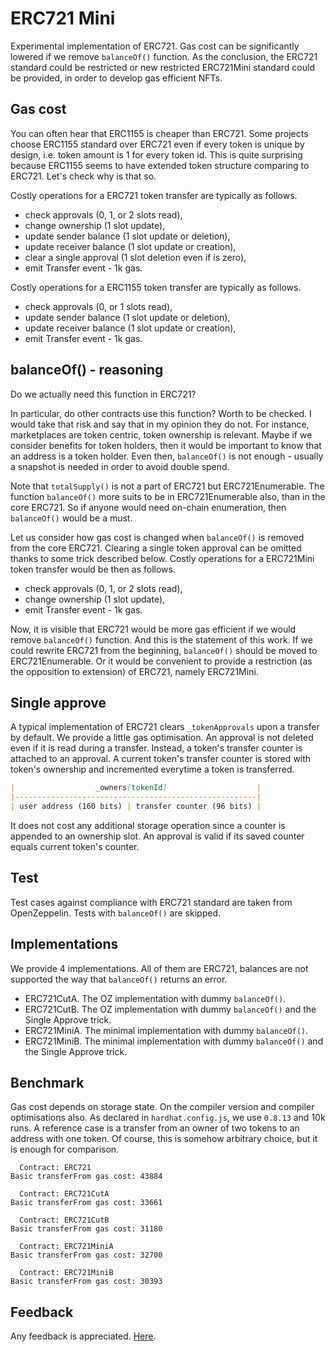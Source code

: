 # ERC721 Mini

Experimental implementation of ERC721.
Gas cost can be significantly lowered if we remove `balanceOf()` function.
As the conclusion, the ERC721 standard could be restricted or new restricted ERC721Mini standard could be provided,
in order to develop gas efficient NFTs.

## Gas cost

You can often hear that ERC1155 is cheaper than ERC721. 
Some projects choose ERC1155 standard over ERC721 even if every token is unique by design, 
i.e. token amount is 1 for every token id.
This is quite surprising because ERC1155 seems to have extended token structure comparing to ERC721.
Let's check why is that so.

Costly operations for a ERC721 token transfer are typically as follows.
- check approvals (0, 1, or 2 slots read),
- change ownership (1 slot update),
- update sender balance (1 slot update or deletion),
- update receiver balance (1 slot update or creation),
- clear a single approval (1 slot deletion even if is zero),
- emit Transfer event - 1k gas.

Costly operations for a ERC1155 token transfer are typically as follows.
- check approvals (0, or 1 slots read),
- update sender balance (1 slot update or deletion),
- update receiver balance (1 slot update or creation),
- emit Transfer event - 1k gas.

## balanceOf() - reasoning

Do we actually need this function in ERC721?

In particular, do other contracts use this function? Worth to be checked. 
I would take that risk and say that in my opinion they do not.
For instance, marketplaces are token centric, token ownership is relevant.
Maybe if we consider benefits for token holders, then it would be important
to know that an address is a token holder. 
Even then, `balanceOf()` is not enough - usually a snapshot is needed in order to avoid double spend.

Note that `totalSupply()` is not a part of ERC721 but ERC721Enumerable.
The function `balanceOf()` more suits to be in ERC721Enumerable also, than in the core ERC721.
So if anyone would need on-chain enumeration, then `balanceOf()` would be a must.

Let us consider how gas cost is changed when `balanceOf()` is removed from the core ERC721.
Clearing a single token approval can be omitted thanks to some trick described below.
Costly operations for a ERC721Mini token transfer would be then as follows.
- check approvals (0, 1, or 2 slots read),
- change ownership (1 slot update),
- emit Transfer event - 1k gas.
  
Now, it is visible that ERC721 would be more gas efficient if we would remove `balanceOf()` function.
And this is the statement of this work.
If we could rewrite ERC721 from the beginning, `balanceOf()` should be moved to ERC721Enumerable.
Or it would be convenient to provide a restriction (as the opposition to extension) of ERC721,
namely ERC721Mini.

## Single approve

A typical implementation of ERC721 clears `_tokenApprovals` upon a transfer by default.
We provide a little gas optimisation.
An approval is not deleted even if it is read during a transfer.
Instead, a token's transfer counter is attached to an approval.
A current token's transfer counter is stored with token's ownership and incremented everytime a token is transferred.

```markdown
|                  _owners[tokenId]                    |
|------------------------------------------------------|
| user address (160 bits) | transfer counter (96 bits) |
```

It does not cost any additional storage operation since a counter is appended to an ownership slot.
An approval is valid if its saved counter equals current token's counter.

## Test

Test cases against compliance with ERC721 standard are taken from OpenZeppelin. 
Tests with `balanceOf()` are skipped.

## Implementations

We provide 4 implementations.
All of them are ERC721, balances are not supported the way that `balanceOf()` returns an error.
- ERC721CutA. The OZ implementation with dummy `balanceOf()`. 
- ERC721CutB. The OZ implementation with dummy `balanceOf()` and the Single Approve trick. 
- ERC721MiniA. The minimal implementation with dummy `balanceOf()`. 
- ERC721MiniB. The minimal implementation with dummy `balanceOf()` and the Single Approve trick. 

## Benchmark

Gas cost depends on storage state.
On the compiler version and compiler optimisations also.
As declared in `hardhat.config.js`, we use `0.8.13` and 10k runs.
A reference case is a transfer from an owner of two tokens to an address with one token.
Of course, this is somehow arbitrary choice, but it is enough for comparison.

```
  Contract: ERC721
Basic transferFrom gas cost: 43884

  Contract: ERC721CutA
Basic transferFrom gas cost: 33661

  Contract: ERC721CutB
Basic transferFrom gas cost: 31180

  Contract: ERC721MiniA
Basic transferFrom gas cost: 32700

  Contract: ERC721MiniB
Basic transferFrom gas cost: 30393
```

## Feedback

Any feedback is appreciated. [Here](https://github.com/lukasz-glen/ERC721Mini/issues/1). 
